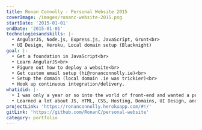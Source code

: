 ```yaml
---
title: Ronan Connolly - Personal Website 2015
coverImage: /images/ronanc-website-2015.png
startDate: '2015-01-01'
endDate: '2015-01-01'
technologiesandskills: |-
  • AngularJS, Node.js, Express.js, JavaScript, Grunt<br>
  • UI Design, Heroku, Local domain setup (Blacknight)
goal: |-
  • Get a foundation in JavaScript<br>
  • Learn AngularJS<br>
  • Figure out how to deploy a website<br>
  • Get custom email setup (hi@ronanconnolly.ie)<br>
  • Setup the domain (local domain .ie was trickier)<br>
  • Hook up continuous integration/delivery.
whatidid: |-
  • I was only a year or so into the world of front-end and wanted a project to push me to learn quickly.<br>
  • Learned a lot about JS, HTML, CSS, Hosting, Domains, UI Design, and AngularJS.
projectLink: 'https://ronanconnolly.herokuapp.com/#!/'
gitLink: 'https://github.com/RonanC/personal-website'
category: portfolio
---
```

